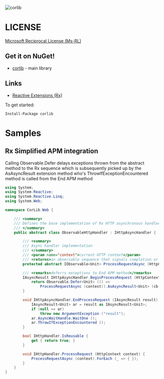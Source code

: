 ![corlib](corlib/raw/master/inc/corlib.png)
# LICENSE
[Microsoft Reciprocal License (Ms-RL)](http://www.opensource.org/licenses/MS-RL)

## Get it on NuGet!

* [corlib](http://nuget.org/List/Packages/corlib) - main library

## Links

* [Reactive Extensions (Rx)](http://msdn.microsoft.com/en-us/data/gg577609)

To get started:

    Install-Package corlib

# Samples
## Rx Simplified APM integration
Calling Observable.Defer delays exceptions thrown from the abstract method to the Rx sequence which
is subsequently picked up by the AsAsyncResult extension method who's ThrowIfExceptionEncountered method
is called from the End APM method

```csharp
using System;
using System.Reactive;
using System.Reactive.Linq;
using System.Web;

namespace CorLib.Web {

    /// <summary>
    /// Defines the base implementation of Rx HTTP asynchronous handler objects
    /// </summary>
    public abstract class ObservableHttpHandler : IHttpAsyncHandler {

        /// <summary>
        /// Async handler implementation
        /// </summary>
        /// <param name="context">current HTTP context</param>
        /// <returns>an observable sequence that signals completion or an error</returns>
        protected abstract IObservable<Unit> ProcessRequestAsync (HttpContext context);

        /// <remarks>deferrs exceptions to End APM method</remarks>
        IAsyncResult IHttpAsyncHandler.BeginProcessRequest (HttpContext context, AsyncCallback cb, object extraData) {
            return Observable.Defer<Unit> (() =>
                ProcessRequestAsync (context)).AsAsyncResult<Unit> (cb, extraData);
        }

        void IHttpAsyncHandler.EndProcessRequest (IAsyncResult result) {
            IAsyncResult<Unit> ar = result as IAsyncResult<Unit>;
            if (null == ar)
                throw new ArgumentException ("result");
            ar.AsyncWaitHandle.WaitOne ();
            ar.ThrowIfExceptionEncountered ();
        }

        bool IHttpHandler.IsReusable {
            get { return true; }
        }

        void IHttpHandler.ProcessRequest (HttpContext context) {
            ProcessRequestAsync (context).ForEach (_ => { });
        }
    }
}
```